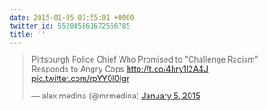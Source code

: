 ```yaml
---
date: 2015-01-05 07:55:01 +0000
twitter_id: 552085861672566785
title: ''
---
```


<blockquote class="twitter-tweet"><p lang="en" dir="ltr">Pittsburgh Police Chief Who Promised to &quot;Challenge Racism&quot; Responds to Angry Cops <a href="http://t.co/4hry1l2A4J">http://t.co/4hry1l2A4J</a> <a href="http://t.co/rpYY0l0Igr">pic.twitter.com/rpYY0l0Igr</a></p>&mdash; alex medina (@mrmedina) <a href="https://twitter.com/mrmedina/status/551907381308047361?ref_src=twsrc%5Etfw">January 5, 2015</a></blockquote>
<script async src="https://platform.twitter.com/widgets.js" charset="utf-8"></script>
